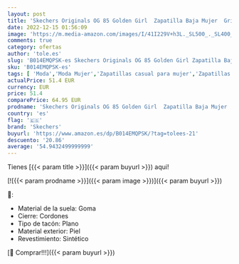 ```yaml
---
layout: post
title: 'Skechers Originals OG 85 Golden Girl  Zapatilla Baja Mujer  Gris  Light Grey   38 EU'
date: 2022-12-15 01:56:09
image: 'https://m.media-amazon.com/images/I/41I229V+h3L._SL500_._SL400_.jpg'
comments: true
category: ofertas
author: 'tole.es'
slug: 'B014EMQPSK-es Skechers Originals OG 85 Golden Girl Zapatilla Baja Mujer...'
sku: 'B014EMQPSK-es'
tags: [ 'Moda','Moda Mujer','Zapatillas casual para mujer','Zapatillas y calzado deportivo para mujer','Zapatos para mujer','skechers','zapatilla','🇪🇸', ]
actualPrice: 51.4 EUR
currency: EUR
price: 51.4
comparePrice: 64.95 EUR
prodname: 'Skechers Originals OG 85 Golden Girl  Zapatilla Baja Mujer  Gris  Light Grey   38 EU'
country: 'es'
flag: '🇪🇸'
brand: 'Skechers'
buyurl: 'https://www.amazon.es/dp/B014EMQPSK/?tag=tolees-21'
descuento: '20.86'
average: '54.9432499999999'
---
```


Tienes [{{< param title >}}]({{< param buyurl >}}) aqui!

[![{{< param prodname >}}]({{< param image >}})]({{< param buyurl >}})

🔎:

- Material de la suela: Goma
- Cierre: Cordones
- Tipo de tacón: Plano
- Material exterior: Piel
- Revestimiento: Sintético

[🛒 Comprar!!!]({{< param buyurl >}})

